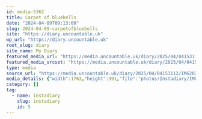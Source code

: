 ```yaml
---
id: media-5362
title: Carpet of bluebells
date: "2024-04-09T09:13:00"
slug: 2024-04-09-carpetofbluebells
site: "https://diary.uncountable.uk"
wp_url: "https://diary.uncountable.uk"
root_slug: diary
site_name: My Diary
featured_media_url: "https://media.uncountable.uk/diary/2025/04/04153112/IMG20240409101300.webp"
featured_media_srcset: "https://media.uncountable.uk/diary/2025/04/04153112/IMG20240409101300-300x169.webp 300w, https://media.uncountable.uk/diary/2025/04/04153112/IMG20240409101300-1024x576.webp 1024w, https://media.uncountable.uk/diary/2025/04/04153112/IMG20240409101300-150x150.webp 150w, https://media.uncountable.uk/diary/2025/04/04153112/IMG20240409101300-640x360.webp 640w, https://media.uncountable.uk/diary/2025/04/04153112/IMG20240409101300.webp 1763w"
type: media
source_url: "https://media.uncountable.uk/diary/2025/04/04153112/IMG20240409101300.webp"
media_details: {"width":1763,"height":991,"file":"photos/Instadiary/IMG20240409101300.webp","filesize":178584,"sizes":{"medium":{"file":"IMG20240409101300-300x169.webp","width":300,"height":169,"filesize":22368,"mime_type":"image/webp","source_url":"https://media.uncountable.uk/diary/2025/04/04153112/IMG20240409101300-300x169.webp"},"large":{"file":"IMG20240409101300-1024x576.webp","width":1024,"height":576,"filesize":218150,"mime_type":"image/webp","source_url":"https://media.uncountable.uk/diary/2025/04/04153112/IMG20240409101300-1024x576.webp"},"thumbnail":{"file":"IMG20240409101300-150x150.webp","width":150,"height":150,"filesize":10238,"mime_type":"image/webp","source_url":"https://media.uncountable.uk/diary/2025/04/04153112/IMG20240409101300-150x150.webp"},"mobwidth":{"file":"IMG20240409101300-640x360.webp","width":640,"height":360,"filesize":96124,"mime_type":"image/webp","source_url":"https://media.uncountable.uk/diary/2025/04/04153112/IMG20240409101300-640x360.webp"},"full":{"file":"IMG20240409101300.webp","width":1763,"height":991,"mime_type":"image/webp","source_url":"https://media.uncountable.uk/diary/2025/04/04153112/IMG20240409101300.webp"}},"image_meta":{"aperture":"0","credit":"","camera":"","caption":"","created_timestamp":"0","copyright":"","focal_length":"0","iso":"0","shutter_speed":"0","title":"","orientation":"0","keywords":[]}}
category: []
tag:
  - name: instadiary
    slug: instadiary
    id: 5
---
```


